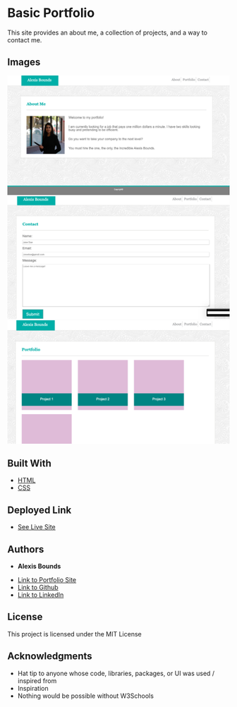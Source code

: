 # Basic Portfolio

This site provides an about me, a collection of projects, and a way to contact me.

## Images
![About Me](assets/images/about-me.png)
![Contact](assets/images/contact.png)
![Portfolio](assets/images/Portfolio.png)

## Built With

* [HTML](https://developer.mozilla.org/en-US/docs/Web/HTML)
* [CSS](https://developer.mozilla.org/en-US/docs/Web/CSS)


## Deployed Link

* [See Live Site](https://boundsalexis.github.io/basic-portfolio/)


## Authors

* **Alexis Bounds** 

- [Link to Portfolio Site](https://github.com/boundsalexis/basic-portfolio)
- [Link to Github](https://boundsalexis.github.com/)
- [Link to LinkedIn](https://www.linkedin.com/in/alexis-bounds-9b7711169/)


## License

This project is licensed under the MIT License 

## Acknowledgments

* Hat tip to anyone whose code, libraries, packages, or UI was used  / inspired from
* Inspiration
* Nothing would be possible without W3Schools
